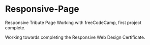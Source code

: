 # Responsive-Page
Responsive Tribute Page Working with freeCodeCamp, first project complete.

Working towards completing the Responsive Web Design Certificate. 

